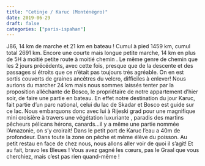 ```yaml
---
title: "Cetinje / Karuc (Monténégro)"
date: 2019-06-29
draft: false
categories: ["paris-ispahan"]
---
```


J86, 14 km de marche et 21 km en bateau ! Cumul à pied 1459 km, cumul total 2691 km.
Encore une courte mais longue petite marche, 14 km en plus de 5H à moitié petite route à moitié chemin . Le même genre de chemin que les 2 jours précédents, avec cette fois, presque que de la descente et des passages si étroits que ce n’était pas toujours trés agréable. On en est sortis couverts de graines ancêtres du velcro, difficiles à enlever! Nous aurions du marcher 24 km mais nous sommes laissés tenter par la proposition alléchante de Bosco, le propriétaire de notre appartement d’hier soir, de faire une partie en bateau. En effet notre destination du jour Karuc, fait partie d’un parc national, celui du lac de Skadar et Bosco est guide sur ce lac. Nous embarquons donc avec lui à Rijeski grad pour une magnifique mini croisière à travers une végétation luxuriante , paradis des martins pêcheurs pélicans hérons, canards…il y a même une partie nommée l’Amazonie, on s’y croirait! Dans le petit port de Karuc l’eau a 40m de profondeur. Dans toute la zone on pêche et même élève du poisson. Au petit restau en face de chez nous, nous allons aller voir de quoi il s’agit!
Et au fait, bravo les Bleues ! Vous avez gagné les cœurs, pas le Graal que vous cherchiez, mais c’est pas rien quand-même !
